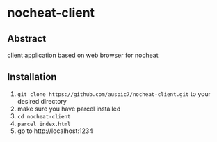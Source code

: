# nocheat-client
## Abstract
client application based on web browser for nocheat

## Installation
1. ```git clone https://github.com/auspic7/nocheat-client.git``` to your desired directory
2. make sure you have parcel installed
3. ```cd nocheat-client```
4. ```parcel index.html```
5. go to http://localhost:1234

